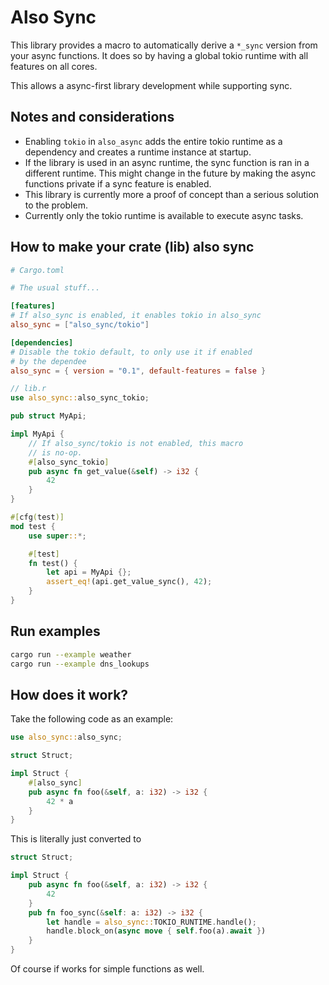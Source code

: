 # Also Sync

This library provides a macro to automatically derive a
`*_sync` version from your async functions. It does so
by having a global tokio runtime with all features
on all cores.

This allows a async-first library development while
supporting sync.

## Notes and considerations
- Enabling `tokio` in `also_async` adds the entire
  tokio runtime as a dependency and creates a runtime
  instance at startup.
- If the library is used in an async runtime, the sync
  function is ran in a different runtime. This
  might change in the future by making the async
  functions private if a sync feature is enabled.
- This library is currently more a proof of concept than a serious
  solution to the problem.
- Currently only the tokio runtime is available to execute async tasks.

## How to make your crate (lib) also sync

```toml
# Cargo.toml

# The usual stuff...

[features]
# If also_sync is enabled, it enables tokio in also_sync
also_sync = ["also_sync/tokio"]

[dependencies]
# Disable the tokio default, to only use it if enabled
# by the dependee
also_sync = { version = "0.1", default-features = false }

```

```rs
// lib.r
use also_sync::also_sync_tokio;

pub struct MyApi;

impl MyApi {
    // If also_sync/tokio is not enabled, this macro
    // is no-op.
    #[also_sync_tokio]
    pub async fn get_value(&self) -> i32 {
        42
    }
}

#[cfg(test)]
mod test {
    use super::*;

    #[test]
    fn test() {
        let api = MyApi {};
        assert_eq!(api.get_value_sync(), 42);
    }
}
```

## Run examples
```bash
cargo run --example weather
cargo run --example dns_lookups
```


## How does it work?
Take the following code as an example:
```rs
use also_sync::also_sync;

struct Struct;

impl Struct {
    #[also_sync]
    pub async fn foo(&self, a: i32) -> i32 {
        42 * a
    }
}
```

This is literally just converted to
```rs
struct Struct;

impl Struct {
    pub async fn foo(&self, a: i32) -> i32 {
        42
    }
    pub fn foo_sync(&self: a: i32) -> i32 {
        let handle = also_sync::TOKIO_RUNTIME.handle();
        handle.block_on(async move { self.foo(a).await })
    }
}
```

Of course if works for simple functions as well.

